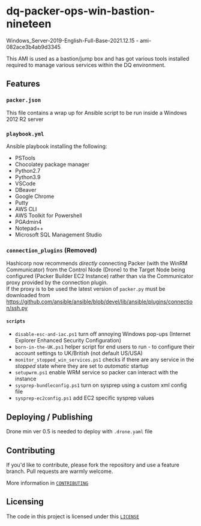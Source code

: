 # dq-packer-ops-win-bastion-nineteen

Windows_Server-2019-English-Full-Base-2021.12.15 - ami-082ace3b4ab9d3345

This AMI is used as a bastion/jump box and has got various tools installed required to manage various services within the DQ environment.

## Features

### `packer.json`
This file contains a wrap up for Ansible script to be run inside a Windows 2012 R2 server

### `playbook.yml`
Ansible playbook installing the following:
- PSTools
- Chocolatey package manager
- Python2.7
- Python3.9
- VSCode
- DBeaver
- Google Chrome
- Putty
- AWS CLI
- AWS Toolkit for Powershell
- PGAdmin4
- Notepad++
- Microsoft SQL Management Studio

### `connection_plugins` (Removed)
Hashicorp now recommends _directly_ connecting Packer (with the WinRM Communicator) from the Control Node (Drone) to the Target Node being configured (Packer Builder EC2 Instance) rather than via the Communicator proxy provided by the connection plugin. <br>
If the proxy is to be used the latest version of `packer.py` must be downloaded from https://github.com/ansible/ansible/blob/devel/lib/ansible/plugins/connection/ssh.py


#### `scripts`
- `disable-esc-and-iac.ps1` turn off annoying Windows pop-ups (Internet Explorer Enhanced Security Configuration)
- `born-in-the-UK.ps1` helper script for end users to run - to configure their account settings to UK/British (not default US/USA)
- `monitor_stopped_win_services.ps1` checks if there are any service in the *stopped* state where they are set to *automatic* startup
- `setupwrm.ps1` enable WRM service so packer can interact with the instance
- `sysprep-bundleconfig.ps1` turn on sysprep using a custom xml config file
- `sysprep-ec2config.ps1` add EC2 specific sysprep values

## Deploying / Publishing
Drone min ver 0.5 is needed to deploy with `.drone.yaml` file

## Contributing

If you'd like to contribute, please fork the repository and use a feature
branch. Pull requests are warmly welcome.

More information in [`CONTRIBUTING`](./CONTRIBUTING)

## Licensing
The code in this project is licensed under this [`LICENSE`](./LICENSE)

